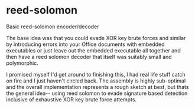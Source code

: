 # reed-solomon
Basic reed-solomon encoder/decoder

The base idea was that you could evade XOR key brute forces and similar by introducing errors into your Office documents with embedded executables or just leave out the embedded executable all together and then have a reed solomon decoder that itself was suitably small and polymorphic.

I promised myself I'd get around to finishing this, I had real life stuff catch on fire and I just haven't circled back. The assembly is highly sub-optimal and the overall implementation represents a rough sketch at best, but thats the general idea-- using reed solomon to evade signature based detection inclusive of exhaustive XOR key brute force attempts.
